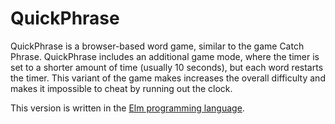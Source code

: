 QuickPhrase
===========

QuickPhrase is a browser-based word game, similar to the game Catch Phrase. QuickPhrase includes an additional game mode, where the timer is set to a shorter amount of time (usually 10 seconds), but each word restarts the timer. This variant of the game makes increases the overall difficulty and makes it impossible to cheat by running out the clock.

This version is written in the [Elm programming language](https://elm-lang.org/).

